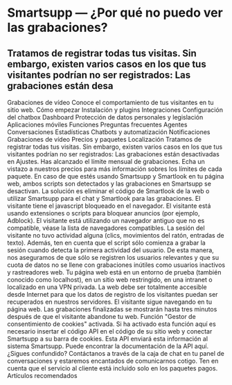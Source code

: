 # Smartsupp — ¿Por qué no puedo ver las grabaciones?
## Tratamos de registrar todas tus visitas. Sin embargo, existen varios casos en los que tus visitantes podrían no ser registrados: Las grabaciones están desa
Grabaciones de vídeo 
Conoce el comportamiento de tus visitantes en tu sitio web. 
Cómo empezar 
Instalación y plugins 
Integraciones 
Configuración del chatbox 
Dashboard 
Protección de datos personales y legislación 
Aplicaciones móviles 
Funciones 
Preguntas frecuentes 
Agentes 
Conversaciones 
Estadísticas 
Chatbots y automatización 
Notificaciones 
Grabaciones de vídeo 
Precios y paquetes 
Localización 
Tratamos de registrar todas tus visitas. Sin embargo, existen varios casos en los que tus visitantes podrían no ser registrados:
Las grabaciones están desactivadas en Ajustes. 
Has alcanzado el límite mensual de grabaciones. Echa un vistazo a nuestros precios para más información sobres los límites de cada paquete.
En caso de que estés usando Smartsupp y Smartlook en tu página web, ambos scripts son detectados y las grabaciones en Smartsupp se desactivan. La solución es eliminar el código de Smartlook de la web o utilizar Smartsupp para el chat y Smartlook para las grabaciones.
El visitante tiene el javascript bloqueado en el navegador.
El visitante está usando extensiones o scripts para bloquear anuncios (por ejemplo, Adblock).
El visitante está utilizando un navegador antiguo que no es compatible, véase la lista de navegadores compatibles. 
La sesión del visitante no tuvo actividad alguna (clics, movimientos del ratón, entradas de texto). Además, ten en cuenta que el script sólo comienza a grabar la sesión cuando detecta la primera actividad del usuario. De esta manera, nos aseguramos de que sólo se registren los usuarios relevantes y que su cuota de datos no se llene con grabaciones inútiles como usuarios inactivos y rastreadores web.
Tu página web está en un entorno de prueba (también conocido como localhost), en un sitio web restringido, en una intranet o localizado en una VPN privada. La web debe ser totalmente accesible desde Internet para que los datos de registro de los visitantes puedan ser recuperados en nuestros servidores.
El visitante sigue navegando en tu página web. Las grabaciones finalizadas se mostrarán hasta tres minutos después de que el visitante abandone tu web.
Función "Gestor de consentimiento de cookies" activada. Si ha activado esta función aquí es necesario insertar el código API en el código de su sitio web y conectar Smartsupp a su barra de cookies. Esta API enviará esta información al sistema Smartsupp. Puede encontrar la documentación de la API aquí.
¿Sigues confundido? Contáctanos a través de la caja de chat en tu panel de conversaciones y estaremos encantados de comunicarnos cotigo. Ten en cuenta que el servicio al cliente está incluido solo en los paquetes pagos. 
Artículos recomendados

